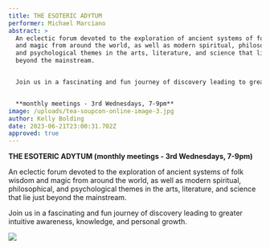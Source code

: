 ```yaml
---
title: THE ESOTERIC ADYTUM
performer: Michael Marciano
abstract: >
  An eclectic forum devoted to the exploration of ancient systems of folk wisdom
  and magic from around the world, as well as modern spiritual, philosophical,
  and psychological themes in the arts, literature, and science that lie just
  beyond the mainstream.


  Join us in a fascinating and fun journey of discovery leading to greater intuitive awareness, knowledge, and personal growth.


  **monthly meetings - 3rd Wednesdays, 7-9pm**
image: /uploads/tea-soupcon-online-image-3.jpg
author: Kelly Bolding
date: 2023-06-21T23:00:31.702Z
approved: true
---
```

**THE ESOTERIC ADYTUM (monthly meetings - 3rd Wednesdays, 7-9pm)**

An eclectic forum devoted to the exploration of ancient systems of folk wisdom and magic from around the world, as well as modern spiritual, philosophical, and psychological themes in the arts, literature, and science that lie just beyond the mainstream.

Join us in a fascinating and fun journey of discovery leading to greater intuitive awareness, knowledge, and personal growth.

![](/uploads/tea-soupcon-online-image-3.jpg)